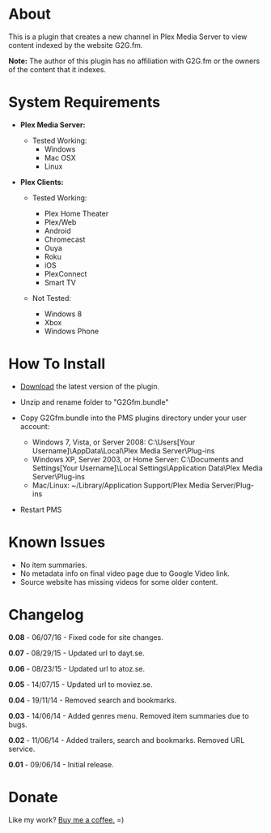 About
=====

This is a plugin that creates a new channel in Plex Media Server to view content indexed by the website G2G.fm.

**Note:** The author of this plugin has no affiliation with G2G.fm or the owners of the content that it indexes.

System Requirements
===================

- **Plex Media Server:**

	- Tested Working:
		- Windows
		- Mac OSX
		- Linux

- **Plex Clients:**

	- Tested Working:
		- Plex Home Theater
		- Plex/Web
		- Android
		- Chromecast
        - Ouya
		- Roku
		- iOS
		- PlexConnect
		- Smart TV

	- Not Tested:
		- Windows 8
		- Xbox
		- Windows Phone


How To Install
==============

- [Download](https://github.com/TehCrucible/G2Gfm.bundle/archive/master.zip) the latest version of the plugin.

- Unzip and rename folder to "G2Gfm.bundle"

- Copy G2Gfm.bundle into the PMS plugins directory under your user account:
	- Windows 7, Vista, or Server 2008: C:\Users[Your Username]\AppData\Local\Plex Media Server\Plug-ins
	- Windows XP, Server 2003, or Home Server: C:\Documents and Settings[Your Username]\Local Settings\Application Data\Plex Media Server\Plug-ins
	- Mac/Linux: ~/Library/Application Support/Plex Media Server/Plug-ins

- Restart PMS

Known Issues
============

- No item summaries.
- No metadata info on final video page due to Google Video link.
- Source website has missing videos for some older content.


Changelog
=========

**0.08** - 06/07/16 - Fixed code for site changes.

**0.07** - 08/29/15 - Updated url to dayt.se.

**0.06** - 08/23/15 - Updated url to atoz.se.

**0.05** - 14/07/15 - Updated url to moviez.se.

**0.04** - 19/11/14 - Removed search and bookmarks.

**0.03** - 14/06/14 - Added genres menu. Removed item summaries due to bugs.

**0.02** - 11/06/14 - Added trailers, search and bookmarks. Removed URL service.

**0.01** - 09/06/14 - Initial release.

Donate
======

Like my work?  [Buy me a coffee.](https://www.paypal.com/cgi-bin/webscr?cmd=_s-xclick&hosted_button_id=JUV2JAVFXY86Q)  =)

